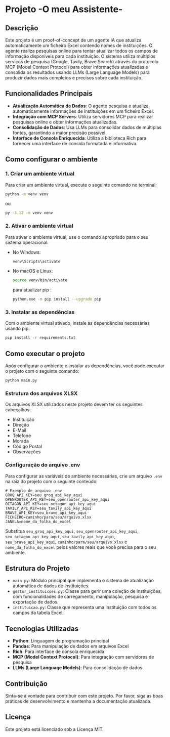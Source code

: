 # Projeto -O meu Assistente-

## Descrição

Este projeto é um proof-of-concept de um agente IA que atualiza automaticamente um ficheiro Excel contendo nomes de instituições. O agente realiza pesquisas online para tentar atualizar todos os campos de informação disponíveis para cada instituição. O sistema utiliza múltiplos serviços de pesquisa (Google, Tavily, Brave Search) através do protocolo MCP (Model Context Protocol) para obter informações atualizadas e consolida os resultados usando LLMs (Large Language Models) para produzir dados mais completos e precisos sobre cada instituição.

## Funcionalidades Principais

- **Atualização Automática de Dados**: O agente pesquisa e atualiza automaticamente informações de instituições em um ficheiro Excel.
- **Integração com MCP Servers**: Utiliza servidores MCP para realizar pesquisas online e obter informações atualizadas.
- **Consolidação de Dados**: Usa LLMs para consolidar dados de múltiplas fontes, garantindo a maior precisão possível.
- **Interface de Consola Enriquecida**: Utiliza a biblioteca Rich para fornecer uma interface de consola formatada e informativa.

## Como configurar o ambiente

### 1. Criar um ambiente virtual
Para criar um ambiente virtual, execute o seguinte comando no terminal:

```bash
python -m venv venv
```

ou 

```bash
py -3.12 -m venv venv
```

### 2. Ativar o ambiente virtual
Para ativar o ambiente virtual, use o comando apropriado para o seu sistema operacional:

- No Windows:
  ```bash
  venv\Scripts\activate
  ```

- No macOS e Linux:
  ```bash
  source venv/bin/activate
  ```
  para atualizar pip :
  
  ```bash
  python.exe -m pip install --upgrade pip
  ```

### 3. Instalar as dependências
Com o ambiente virtual ativado, instale as dependências necessárias usando pip:

```bash
pip install -r requirements.txt
```

## Como executar o projeto
Após configurar o ambiente e instalar as dependências, você pode executar o projeto com o seguinte comando:

```bash
python main.py
```

### Estrutura dos arquivos XLSX

Os arquivos XLSX utilizados neste projeto devem ter os seguintes cabeçalhos:

- Instituição
- Direção
- E-Mail
- Telefone
- Morada
- Código Postal
- Observações

### Configuração do arquivo .env

Para configurar as variáveis de ambiente necessárias, crie um arquivo `.env` na raiz do projeto com o seguinte conteúdo:

```plaintext
# Exemplo de arquivo .env
GROQ_API_KEY=seu_groq_api_key_aqui
OPENROUTER_API_KEY=seu_openrouter_api_key_aqui
OCTAGON_API_KEY=seu_octagon_api_key_aqui
TAVILY_API_KEY=seu_tavily_api_key_aqui
BRAVE_API_KEY=seu_brave_api_key_aqui
FICHEIRO=caminho/para/seu/arquivo.xlsx
JANELA=nome_da_folha_do_excel
```

Substitua `seu_groq_api_key_aqui`, `seu_openrouter_api_key_aqui`, `seu_octagon_api_key_aqui`, `seu_tavily_api_key_aqui`, `seu_brave_api_key_aqui`, `caminho/para/seu/arquivo.xlsx` e `nome_da_folha_do_excel` pelos valores reais que você precisa para o seu ambiente.

## Estrutura do Projeto

- `main.py`: Módulo principal que implementa o sistema de atualização automática de dados de instituições.
- `gestor_instituicoes.py`: Classe para gerir uma coleção de instituições, com funcionalidades de carregamento, manipulação, pesquisa e exportação de dados.
- `instituicao.py`: Classe que representa uma instituição com todos os campos da tabela Excel.

## Tecnologias Utilizadas

- **Python**: Linguagem de programação principal
- **Pandas**: Para manipulação de dados em arquivos Excel
- **Rich**: Para interface de consola enriquecida
- **MCP (Model Context Protocol)**: Para integração com servidores de pesquisa
- **LLMs (Large Language Models)**: Para consolidação de dados

## Contribuição

Sinta-se à vontade para contribuir com este projeto. Por favor, siga as boas práticas de desenvolvimento e mantenha a documentação atualizada.

## Licença

Este projeto está licenciado sob a Licença MIT.